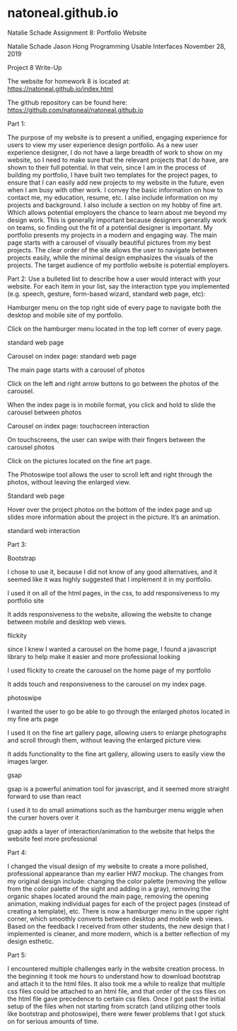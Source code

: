 # natoneal.github.io
Natalie Schade Assignment 8: Portfolio Website

Natalie Schade
Jason Hong
Programming Usable Interfaces 
November 28, 2019


Project 8 Write-Up

The website for homework 8 is located at: https://natoneal.github.io/index.html

The github repository can be found here: https://github.com/natoneal/natoneal.github.io

Part 1: 

The purpose of my website is to present a unified, engaging experience for users to view my user experience design portfolio. As a new user experience designer, I do not have a large breadth of work to show on my website, so I need to make sure that the relevant projects that I do have, are shown to their full potential. In that vein, since I am in the process of building my portfolio, I have built two templates for the project pages, to ensure that I can easily add new projects to my website in the future, even when I am busy with other work. I convey the basic information on how to contact me, my education, resume, etc. I also include information on my projects and background. I also include a section on my hobby of fine art. Which allows potential employers the chance to learn about me beyond my design work. This is generally important because designers generally work on teams, so finding out the fit of a potential designer is important. My portfolio presents my projects in a modern and engaging way. The main page starts with a carousel of visually beautiful pictures from my best projects. The clear order of the site allows the user to navigate between projects easily, while the minimal design emphasizes the visuals of the projects. The target audience of my portfolio website is potential employers.


Part 2: Use a bulleted list to describe how a user would interact with your website. For each item in your list, say the interaction type you implemented (e.g. speech, gesture, form-based wizard, standard web page, etc):

Hamburger menu on the top right side of every page to navigate both the desktop and mobile site of my portfolio. 

Click on the hamburger menu located in the top left corner of every page.

standard web page

Carousel on index page: standard web page

The main page starts with a carousel of photos

Click on the left and right arrow buttons to go between the photos of the carousel.

When the  index page is in mobile format, you click and hold to slide the carousel between photos

Carousel on index page: touchscreen interaction

On touchscreens, the user can swipe with their fingers between the carousel photos

Click on the pictures located on the fine art page. 

The Photoswipe tool allows the user to scroll left and right through the photos, without leaving the enlarged view. 

Standard web page

Hover over the project photos on the bottom of the index page and up slides more information about the project in the picture. It’s an 
animation.

standard web interaction



Part 3:

Bootstrap 

I chose to use it, because I did not know of any good alternatives, and it seemed like it was highly suggested that I implement it in my 
portfolio. 

I used it on all of the html pages, in the css, to add responsiveness to my portfolio site

It adds responsiveness to the website, allowing the website to change between mobile and desktop web views.

flickity

since I knew I wanted a carousel on the home page, I found a javascript library to help make it easier and more professional looking

I used flickity to create the carousel on the home page of my portfolio

It adds touch and responsiveness to the carousel on my index page. 

photoswipe

I wanted the user to go be able to go through the enlarged photos located in my fine arts page

I used it on the fine art gallery page, allowing users to enlarge photographs and scroll through them, without leaving the enlarged picture view. 

It adds functionality to the fine art gallery, allowing users to easily view the images larger.

gsap 

gsap is a powerful animation tool for javascript, and it seemed more straight forward to use than react

I used it to do small animations such as the hamburger menu wiggle when the curser hovers over it

gsap adds a layer of interaction/animation to the website that helps the website feel more professional


Part 4:

I changed the visual design of my website to create a more polished, professional appearance than my earlier HW7 mockup. The changes from my original design include: changing the color palette (removing the yellow from the color palette of the sight and adding in a gray), removing the organic shapes located around the main page, removing the opening animation, making individual pages for each of the project pages (instead of creating a template), etc. There is now a hamburger menu in the upper right corner, which smoothly converts between desktop and mobile web views. Based on the feedback I received from other students, the new design that I implemented is cleaner, and more modern, which is a better reflection of my design esthetic.


Part 5:

I encountered multiple challenges early in the website creation process. In the beginning it took me hours to understand how to download bootstrap and attach it to the html files. It also took me a while to realize that multiple css files could be attached to an html file, and that order of the css files on the html file gave precedence to certain css files. Once I got past the initial setup of the files when not starting from scratch (and utilizing other tools like bootstrap and photoswipe), there were fewer problems that I got stuck on for serious amounts of time. 
